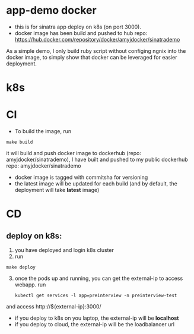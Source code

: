 app-demo docker
===================================

- this is for sinatra app deploy on k8s (on port 3000).
- docker image has been build and pushed to hub repo: https://hub.docker.com/repository/docker/amyjdocker/sinatrademo

As a simple demo, I only build ruby script without configing ngnix into the docker image, to simply show that docker can be leveraged for easier deployment. 

k8s
===================================


# CI
* To build the image, run 
```
make build
```
it will build and push docker image to dockerhub (repo: amyjdocker/sinatrademo), I have built and pushed to my public dockerhub repo: amyjdocker/sinatrademo
* docker image is tagged with commitsha for versioning
* the latest image will be updated for each build (and by default, the deployment will take **latest** image)

# CD

## deploy on k8s:
1. you have deployed and login k8s cluster
2. run
``` 
make deploy 
```
3. once the pods up and running, you can get the external-ip to access webapp. run 
    ``` 
    kubectl get services -l app=preinterview -n preinterview-test
    ```
and access http://${external-ip}:3000/

- if you deploy to k8s on you laptop, the external-ip will be **localhost**
- if you deploy to cloud, the external-ip will be the loadbalancer url

